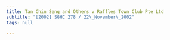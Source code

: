 ```yaml
---
title: Tan Chin Seng and Others v Raffles Town Club Pte Ltd
subtitle: "[2002] SGHC 278 / 22\_November\_2002"
tags: null

---
```


